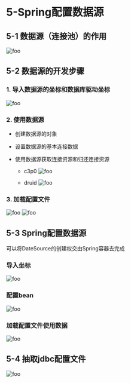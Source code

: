 # 5-Spring配置数据源

## 5-1 数据源（连接池）的作用

  <img :src="$withBase('/ssm/spring/15.png')" alt="foo">

## 5-2 数据源的开发步骤

### 1. 导入数据源的坐标和数据库驱动坐标

  <img :src="$withBase('/ssm/spring/15-1.png')" alt="foo">

### 2. 使用数据源

- 创建数据源的对象
- 设置数据源的基本连接数据
- 使用数据源获取连接资源和归还连接资源

  - c3p0
    <img :src="$withBase('/ssm/spring/15-2.png')" alt="foo">

  - druid
    <img :src="$withBase('/ssm/spring/15-3.png')" alt="foo">

### 3. 加载配置文件

  <img :src="$withBase('/ssm/spring/15-4.png')" alt="foo">
  <img :src="$withBase('/ssm/spring/15-5.png')" alt="foo">

## 5-3 Spring配置数据源

可以将DateSource的创建权交由Spring容器去完成

### 导入坐标

  <img :src="$withBase('/ssm/spring/15-6.png')" alt="foo">

### 配置bean

  <img :src="$withBase('/ssm/spring/15-7.png')" alt="foo">

### 加载配置文件使用数据

  <img :src="$withBase('/ssm/spring/15-8.png')" alt="foo">

## 5-4 抽取jdbc配置文件

  <img :src="$withBase('/ssm/spring/15-9.png')" alt="foo">
